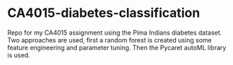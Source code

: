 # CA4015-diabetes-classification
Repo for my CA4015 assignment using the Pima Indians diabetes dataset. Two approaches are used, first a random forest is created using some feature engineering and parameter tuning. Then the Pycaret autoML library is used. 
